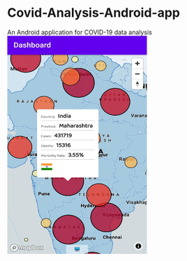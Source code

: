 # Covid-Analysis-Android-app
An Android application for COVID-19 data analysis
<br><img src="imag1.jpeg" alt="Frame1" width="320" height="500"/>
